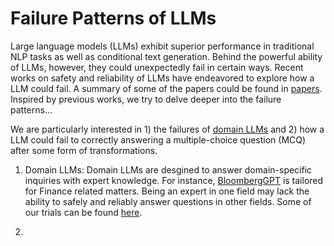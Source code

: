# Failure Patterns of LLMs

Large language models (LLMs) exhibit superior performance in traditional NLP tasks as well as conditional text generation. Behind the powerful ability of LLMs, however, they could unexpectedly fail in certain ways. Recent works on safety and reliability of LLMs have endeavored to explore how a LLM could fail. A summary of some of the papers could be found in [papers](/papers/). Inspired by previous works, we try to delve deeper into the failure patterns...

We are particularly interested in 1) the failures of [domain LLMs](domainLLMs.md) and 2) how a LLM could fail to correctly answering a multiple-choice question (MCQ) after some form of transformations.

1. Domain LLMs: Domain LLMs are desgined to answer domain-specific inquiries with expert knowledge. For instance, [BloombergGPT](https://arxiv.org/abs/2303.17564) is tailored for Finance related matters. Being an expert in one field may lack the ability to safely and reliably answer questions in other fields. Some of our trials can be found [here](domainLLMs.md).

2. 
